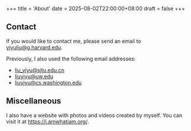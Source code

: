+++
title = 'About'
date = 2025-08-02T22:00:00+08:00
draft = false
+++

## Contact

If you would like to contact me, please send an email to
[yiyuliu@g.harvard.edu](mailto:yiyuliu@g.harvard.edu).

Previously, I also used the following email addresses:

- liu_yiyu@sjtu.edu.cn
- liuyiyu@uw.edu
- liuyiyu@cs.washington.edu

## Miscellaneous

I also have a website with photos and videos created by myself.
You can visit it at <https://i.amwhatiam.org/>.
